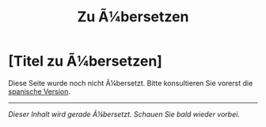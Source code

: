 ﻿---
title: [Zu Ã¼bersetzen]
---

<!-- TODO: translation missing - German version -->

# [Titel zu Ã¼bersetzen]

Diese Seite wurde noch nicht Ã¼bersetzt. Bitte konsultieren Sie vorerst die [spanische Version](/es/mitos-relaciones).

---

*Dieser Inhalt wird gerade Ã¼bersetzt. Schauen Sie bald wieder vorbei.*
